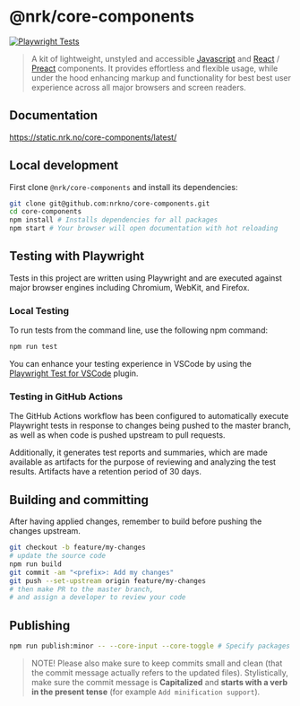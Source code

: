 # @nrk/core-components

[![Playwright Tests](https://github.com/nrkno/core-components/actions/workflows/playwright.yml/badge.svg)](https://github.com/nrkno/core-components/actions/workflows/playwright.yml)

> A kit of lightweight, unstyled and accessible [Javascript](https://stackoverflow.com/questions/20435653/what-is-vanillajs) and [React](https://reactjs.org/) / [Preact](https://github.com/developit/preact-compat) components.
> It provides effortless and flexible usage, while under the hood enhancing markup and functionality for best best user experience across all major browsers and screen readers.

## Documentation

https://static.nrk.no/core-components/latest/

## Local development

First clone `@nrk/core-components` and install its dependencies:

```bash
git clone git@github.com:nrkno/core-components.git
cd core-components
npm install # Installs dependencies for all packages
npm start # Your browser will open documentation with hot reloading
```

## Testing with Playwright

Tests in this project are written using Playwright and are executed against major browser engines including Chromium, WebKit, and Firefox.

### Local Testing

To run tests from the command line, use the following npm command:

```sh
npm run test
```

You can enhance your testing experience in VSCode by using the [Playwright Test for VSCode](https://marketplace.visualstudio.com/items?itemName=ms-playwright.playwright) plugin.

### Testing in GitHub Actions

The GitHub Actions workflow has been configured to automatically execute Playwright tests in response to changes being pushed to the master branch, as well as when code is pushed upstream to pull requests.

Additionally, it generates test reports and summaries, which are made available as artifacts for the purpose of reviewing and analyzing the test results. Artifacts have a retention period of 30 days.

## Building and committing

After having applied changes, remember to build before pushing the changes upstream.

```bash
git checkout -b feature/my-changes
# update the source code
npm run build
git commit -am "<prefix>: Add my changes"
git push --set-upstream origin feature/my-changes
# then make PR to the master branch,
# and assign a developer to review your code
```

## Publishing

```bash
npm run publish:minor -- --core-input --core-toggle # Specify packages to publish
```

> NOTE! Please also make sure to keep commits small and clean (that the commit message actually refers to the updated files).
> Stylistically, make sure the commit message is **Capitalized** and **starts with a verb in the present tense** (for example `Add minification support`).
